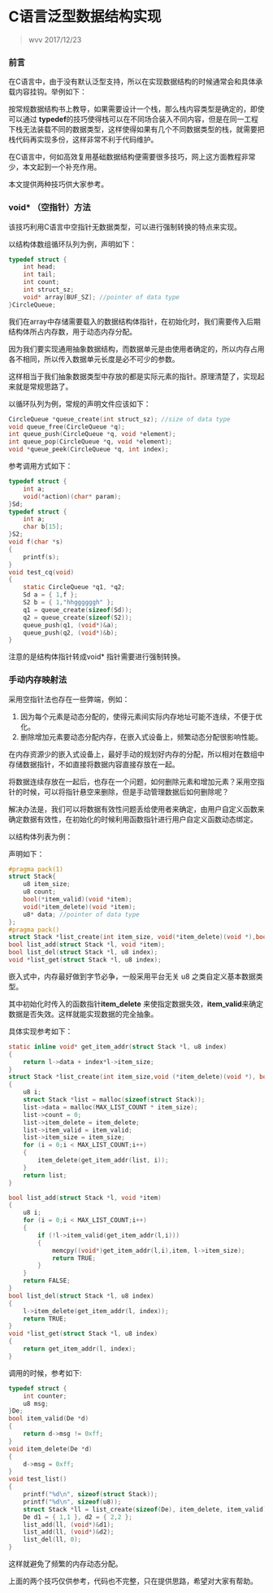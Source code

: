 # C语言泛型数据结构实现

> wvv 2017/12/23

### 前言

在C语言中，由于没有默认泛型支持，所以在实现数据结构的时候通常会和具体承载内容挂钩。举例如下：

按常规数据结构书上教导，如果需要设计一个栈，那么栈内容类型是确定的，即使可以通过 **typedef**的技巧使得栈可以在不同场合装入不同内容，但是在同一工程下栈无法装载不同的数据类型，这样使得如果有几个不同数据类型的栈，就需要把栈代码再实现多份，这样非常不利于代码维护。

在C语言中，何如高效复用基础数据结构便需要很多技巧，网上这方面教程非常少，本文起到一个补充作用。

本文提供两种技巧供大家参考。

### void* （空指针）方法

该技巧利用C语言中空指针无数据类型，可以进行强制转换的特点来实现。

以结构体数组循环队列为例，声明如下：

```c
typedef struct {
	int head;
	int tail;
	int count;
	int struct_sz;
	void* array[BUF_SZ]; //pointer of data type
}CircleQueue;
```

我们在array中存储需要载入的数据结构体指针，在初始化时，我们需要传入后期结构体所占内存数，用于动态内存分配。

因为我们要实现通用抽象数据结构，而数据单元是由使用者确定的，所以内存占用各不相同，所以传入数据单元长度是必不可少的参数。

这样相当于我们抽象数据类型中存放的都是实际元素的指针。原理清楚了，实现起来就是常规思路了。

以循环队列为例，常规的声明文件应该如下：

```c
CircleQueue *queue_create(int struct_sz); //size of data type
void queue_free(CircleQueue *q);
int queue_push(CircleQueue *q, void *element);
int queue_pop(CircleQueue *q, void *element);
void *queue_peek(CircleQueue *q, int index);
```

参考调用方式如下：

```c
typedef struct {
	int a;
	void(*action)(char* param);
}Sd;
typedef struct {
	int a;
	char b[15];
}S2;
void f(char *s)
{
	printf(s);
}
void test_cq(void)
{
	static CircleQueue *q1, *q2;
	Sd a = { 1,f };
	S2 b = { 1,"hhggggggh" };
	q1 = queue_create(sizeof(Sd));
	q2 = queue_create(sizeof(S2));
	queue_push(q1, (void*)&a);
	queue_push(q2, (void*)&b);
}
```

注意的是结构体指针转成void* 指针需要进行强制转换。

### 手动内存映射法

采用空指针法也存在一些弊端，例如：

1. 因为每个元素是动态分配的，使得元素间实际内存地址可能不连续，不便于优化。
2. 删除增加元素要动态分配内存，在嵌入式设备上，频繁动态分配很影响性能。

在内存资源少的嵌入式设备上，最好手动的规划好内存的分配，所以相对在数组中存储数据指针，不如直接将数据内容直接存放在一起。

将数据连续存放在一起后，也存在一个问题，如何删除元素和增加元素？采用空指针的时候，可以将指针悬空来删除，但是手动管理数据后如何删除呢？

解决办法是，我们可以将数据有效性问题丢给使用者来确定，由用户自定义函数来确定数据有效性，在初始化的时候利用函数指针进行用户自定义函数动态绑定。

以结构体列表为例：

声明如下：

```c
#pragma pack(1)
struct Stack{
	u8 item_size;
	u8 count;
	bool(*item_valid)(void *item);
	void(*item_delete)(void *item);
	u8* data; //pointer of data type
};
#pragma pack() 
struct Stack *list_create(int item_size, void(*item_delete)(void *),bool (*item_valid)(void*));
bool list_add(struct Stack *l, void *item);
bool list_del(struct Stack *l, u8 index);
void *list_get(struct Stack *l, u8 index);
```

嵌入式中，内存最好做到字节必争，一般采用平台无关 u8 之类自定义基本数据类型。

其中初始化时传入的函数指针**item_delete** 来使指定数据失效，**item_valid**来确定数据是否失效。这样就能实现数据的完全抽象。

具体实现参考如下：

``` c
static inline void* get_item_addr(struct Stack *l, u8 index)
{
	return l->data + index*l->item_size;
}
struct Stack *list_create(int item_size,void (*item_delete)(void *), bool(*item_valid)(void *))
{
	u8 i;
	struct Stack *list = malloc(sizeof(struct Stack));
	list->data = malloc(MAX_LIST_COUNT * item_size);
	list->count = 0;
	list->item_delete = item_delete;
	list->item_valid = item_valid;
	list->item_size = item_size;
	for (i = 0;i < MAX_LIST_COUNT;i++)
	{
		item_delete(get_item_addr(list, i));
	}
	return list;
}

bool list_add(struct Stack *l, void *item)
{
	u8 i;
	for (i = 0;i < MAX_LIST_COUNT;i++)
	{
		if (!l->item_valid(get_item_addr(l,i)))
		{
			memcpy((void*)get_item_addr(l,i),item, l->item_size);
			return TRUE;
		}
	}
	return FALSE;
}
bool list_del(struct Stack *l, u8 index)
{
	l->item_delete(get_item_addr(l, index));
	return TRUE;
}
void *list_get(struct Stack *l, u8 index)
{
	return get_item_addr(l, index);
}

```

调用的时候，参考如下:

```c
typedef struct {
	int counter;
	u8 msg;
}De;
bool item_valid(De *d)
{
	return d->msg != 0xff;
}
void item_delete(De *d)
{
	d->msg = 0xff;
}
void test_list()
{
	printf("%d\n", sizeof(struct Stack));
	printf("%d\n", sizeof(u8));
	struct Stack *ll = list_create(sizeof(De), item_delete, item_valid);
	De d1 = { 1,1 }, d2 = { 2,2 };
	list_add(ll, (void*)&d1);
	list_add(ll, (void*)&d2);
	list_del(ll, 0);
}
```

这样就避免了频繁的内存动态分配。

上面的两个技巧仅供参考，代码也不完整，只在提供思路，希望对大家有帮助。